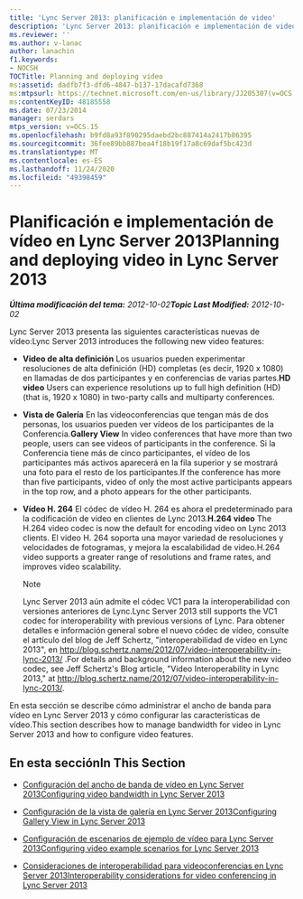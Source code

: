 ```yaml
---
title: 'Lync Server 2013: planificación e implementación de video'
description: 'Lync Server 2013: planificación e implementación de video.'
ms.reviewer: ''
ms.author: v-lanac
author: lanachin
f1.keywords:
- NOCSH
TOCTitle: Planning and deploying video
ms:assetid: dadfb7f3-dfd6-4847-b137-17dacafd7368
ms:mtpsurl: https://technet.microsoft.com/en-us/library/JJ205307(v=OCS.15)
ms:contentKeyID: 48185558
ms.date: 07/23/2014
manager: serdars
mtps_version: v=OCS.15
ms.openlocfilehash: b9fd8a93f890295daebd2bc887414a2417b86395
ms.sourcegitcommit: 36fee89bb887bea4f18b19f17a8c69daf5bc423d
ms.translationtype: MT
ms.contentlocale: es-ES
ms.lasthandoff: 11/24/2020
ms.locfileid: "49398459"
---
```

# <a name="planning-and-deploying-video-in-lync-server-2013"></a><span data-ttu-id="ca756-103">Planificación e implementación de vídeo en Lync Server 2013</span><span class="sxs-lookup"><span data-stu-id="ca756-103">Planning and deploying video in Lync Server 2013</span></span>

<div data-xmlns="http://www.w3.org/1999/xhtml">

<div class="topic" data-xmlns="http://www.w3.org/1999/xhtml" data-msxsl="urn:schemas-microsoft-com:xslt" data-cs="https://msdn.microsoft.com/">

<div data-asp="https://msdn2.microsoft.com/asp">



</div>

<div id="mainSection">

<div id="mainBody"><span data-ttu-id="ca756-104">

<span> </span></span><span class="sxs-lookup"><span data-stu-id="ca756-104">

<span> </span></span></span>

<span data-ttu-id="ca756-105">_**Última modificación del tema:** 2012-10-02_</span><span class="sxs-lookup"><span data-stu-id="ca756-105">_**Topic Last Modified:** 2012-10-02_</span></span>

<span data-ttu-id="ca756-106">Lync Server 2013 presenta las siguientes características nuevas de vídeo:</span><span class="sxs-lookup"><span data-stu-id="ca756-106">Lync Server 2013 introduces the following new video features:</span></span>

  - <span data-ttu-id="ca756-107">**Video de alta definición**   Los usuarios pueden experimentar resoluciones de alta definición (HD) completas (es decir, 1920 x 1080) en llamadas de dos participantes y en conferencias de varias partes.</span><span class="sxs-lookup"><span data-stu-id="ca756-107">**HD video**   Users can experience resolutions up to full high definition (HD) (that is, 1920 x 1080) in two-party calls and multiparty conferences.</span></span>

  - <span data-ttu-id="ca756-108">**Vista de Galería**   En las videoconferencias que tengan más de dos personas, los usuarios pueden ver vídeos de los participantes de la Conferencia.</span><span class="sxs-lookup"><span data-stu-id="ca756-108">**Gallery View**   In video conferences that have more than two people, users can see videos of participants in the conference.</span></span> <span data-ttu-id="ca756-109">Si la Conferencia tiene más de cinco participantes, el vídeo de los participantes más activos aparecerá en la fila superior y se mostrará una foto para el resto de los participantes.</span><span class="sxs-lookup"><span data-stu-id="ca756-109">If the conference has more than five participants, video of only the most active participants appears in the top row, and a photo appears for the other participants.</span></span>

  - <span data-ttu-id="ca756-110">**Vídeo H. 264**   El códec de vídeo H. 264 es ahora el predeterminado para la codificación de video en clientes de Lync 2013.</span><span class="sxs-lookup"><span data-stu-id="ca756-110">**H.264 video**   The H.264 video codec is now the default for encoding video on Lync 2013 clients.</span></span> <span data-ttu-id="ca756-111">El video H. 264 soporta una mayor variedad de resoluciones y velocidades de fotogramas, y mejora la escalabilidad de video.</span><span class="sxs-lookup"><span data-stu-id="ca756-111">H.264 video supports a greater range of resolutions and frame rates, and improves video scalability.</span></span>
    
    <div>
    

    > [!NOTE]  
    > <span data-ttu-id="ca756-112">Lync Server 2013 aún admite el códec VC1 para la interoperabilidad con versiones anteriores de Lync.</span><span class="sxs-lookup"><span data-stu-id="ca756-112">Lync Server 2013 still supports the VC1 codec for interoperability with previous versions of Lync.</span></span> <span data-ttu-id="ca756-113">Para obtener detalles e información general sobre el nuevo códec de vídeo, consulte el artículo del blog de Jeff Schertz, "interoperabilidad de vídeo en Lync 2013", en <A class=uri href="http://blog.schertz.name/2012/07/video-interoperability-in-lync-2013/">http://blog.schertz.name/2012/07/video-interoperability-in-lync-2013/</A> .</span><span class="sxs-lookup"><span data-stu-id="ca756-113">For details and background information about the new video codec, see Jeff Schertz's Blog article, "Video Interoperability in Lync 2013," at <A class=uri href="http://blog.schertz.name/2012/07/video-interoperability-in-lync-2013/">http://blog.schertz.name/2012/07/video-interoperability-in-lync-2013/</A>.</span></span>

    
    </div>

<span data-ttu-id="ca756-114">En esta sección se describe cómo administrar el ancho de banda para vídeo en Lync Server 2013 y cómo configurar las características de vídeo.</span><span class="sxs-lookup"><span data-stu-id="ca756-114">This section describes how to manage bandwidth for video in Lync Server 2013 and how to configure video features.</span></span>

<div>

## <a name="in-this-section"></a><span data-ttu-id="ca756-115">En esta sección</span><span class="sxs-lookup"><span data-stu-id="ca756-115">In This Section</span></span>

  - [<span data-ttu-id="ca756-116">Configuración del ancho de banda de vídeo en Lync Server 2013</span><span class="sxs-lookup"><span data-stu-id="ca756-116">Configuring video bandwidth in Lync Server 2013</span></span>](lync-server-2013-configuring-video-bandwidth.md)

  - [<span data-ttu-id="ca756-117">Configuración de la vista de galería en Lync Server 2013</span><span class="sxs-lookup"><span data-stu-id="ca756-117">Configuring Gallery View in Lync Server 2013</span></span>](lync-server-2013-configuring-gallery-view.md)

  - [<span data-ttu-id="ca756-118">Configuración de escenarios de ejemplo de vídeo para Lync Server 2013</span><span class="sxs-lookup"><span data-stu-id="ca756-118">Configuring video example scenarios for Lync Server 2013</span></span>](lync-server-2013-configuring-video-example-scenarios.md)

  - [<span data-ttu-id="ca756-119">Consideraciones de interoperabilidad para videoconferencias en Lync Server 2013</span><span class="sxs-lookup"><span data-stu-id="ca756-119">Interoperability considerations for video conferencing in Lync Server 2013</span></span>](lync-server-2013-interoperability-considerations-for-video-conferencing.md)

<span data-ttu-id="ca756-120"></div>

</div>

<span> </span>

</div>

</div>

</span><span class="sxs-lookup"><span data-stu-id="ca756-120"></div>

</div>

<span> </span>

</div>

</div>

</span></span></div>

